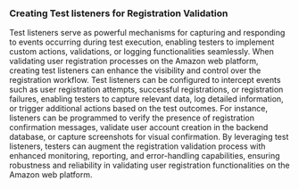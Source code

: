 <h3>Creating Test listeners for Registration Validation</h3>

Test listeners serve as powerful mechanisms for capturing and responding to events occurring during test execution, enabling testers to implement custom actions, validations, or logging functionalities seamlessly. When validating user registration processes on the Amazon web platform, creating test listeners can enhance the visibility and control over the registration workflow. Test listeners can be configured to intercept events such as user registration attempts, successful registrations, or registration failures, enabling testers to capture relevant data, log detailed information, or trigger additional actions based on the test outcomes. For instance, listeners can be programmed to verify the presence of registration confirmation messages, validate user account creation in the backend database, or capture screenshots for visual confirmation. By leveraging test listeners, testers can augment the registration validation process with enhanced monitoring, reporting, and error-handling capabilities, ensuring robustness and reliability in validating user registration functionalities on the Amazon web platform.

